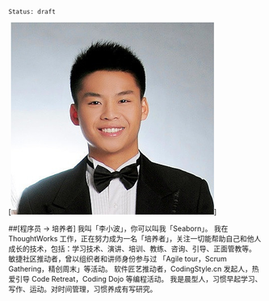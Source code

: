 ```
Status: draft
```

[![](./_image/avatar.jpg)]

##[程序员 -> 培养者]
我叫「李小波」，你可以叫我「Seaborn」。
我在 ThoughtWorks 工作，正在努力成为一名「培养者」，关注一切能帮助自己和他人成长的技术，包括：学习技术、演讲、培训、教练、咨询、引导、正面管教等。
敏捷社区推动者，曾以组织者和讲师身份参与过 「Agile tour，Scrum Gathering，精创周末」等活动。
软件匠艺推动者，CodingStyle.cn 发起人，热爱引导 Code Retreat，Coding Dojo 等编程活动。
我是晨型人，习惯早起学习、写作、运动。对时间管理，习惯养成有写研究。